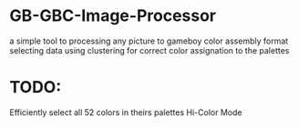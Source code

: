 # GB-GBC-Image-Processor
a simple tool to processing any picture to gameboy color assembly format selecting data using clustering for correct color assignation to the palettes

# TODO:

Efficiently select all 52 colors in theirs palettes
Hi-Color Mode
